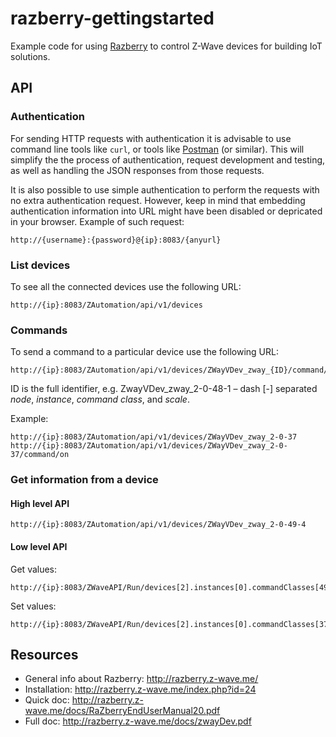 # razberry-gettingstarted
Example code for using [Razberry](http://razberry.z-wave.me/) to control Z-Wave devices for building IoT solutions.

## API
### Authentication
For sending HTTP requests with authentication it is advisable to use command line tools like ```curl```, or tools like [Postman](https://www.getpostman.com/) (or similar). This will simplify the the process of authentication, request development and testing, as well as handling the JSON responses from those requests.

It is also possible to use simple authentication to perform the requests with no extra authentication request. However, keep in mind that embedding authentication information into URL might have been disabled or depricated in your browser. Example of such request:

```
http://{username}:{password}@{ip}:8083/{anyurl}
```

### List devices
To see all the connected devices use the following URL:
```
http://{ip}:8083/ZAutomation/api/v1/devices
```

### Commands
To send a command to a particular device use the following URL:
```
http://{ip}:8083/ZAutomation/api/v1/devices/ZWayVDev_zway_{ID}/command/on
```

ID is the full identifier, e.g. ZwayVDev_zway_2-0-48-1 – dash [-] separated _node_, _instance_, _command class_, and _scale_.

Example:
```
http://{ip}:8083/ZAutomation/api/v1/devices/ZWayVDev_zway_2-0-37
http://{ip}:8083/ZAutomation/api/v1/devices/ZWayVDev_zway_2-0-37/command/on
```

### Get information from a device
#### High level API
```
http://{ip}:8083/ZAutomation/api/v1/devices/ZWayVDev_zway_2-0-49-4
```

#### Low level API
Get values:
```
http://{ip}:8083/ZWaveAPI/Run/devices[2].instances[0].commandClasses[49].data[4].val.value
```
Set values:
```
http://{ip}:8083/ZWaveAPI/Run/devices[2].instances[0].commandClasses[37].Set(255)
```

## Resources
* General info about Razberry: http://razberry.z-wave.me/
* Installation: http://razberry.z-wave.me/index.php?id=24
* Quick doc: http://razberry.z-wave.me/docs/RaZberryEndUserManual20.pdf
* Full doc: http://razberry.z-wave.me/docs/zwayDev.pdf
